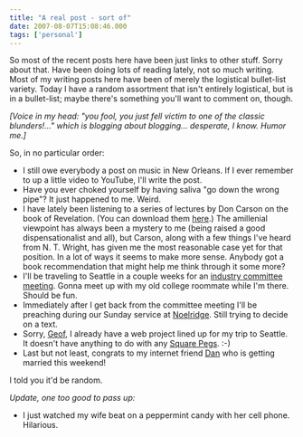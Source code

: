 ```yaml
---
title: "A real post - sort of"
date: 2007-08-07T15:08:46.000
tags: ['personal']
---
```


So most of the recent posts here have been just links to other stuff. Sorry about that. Have been doing lots of reading lately, not so much writing. Most of my writing posts here have been of merely the logistical bullet-list variety. Today I have a random assortment that isn't entirely logistical, but is in a bullet-list; maybe there's something you'll want to comment on, though.

_\[Voice in my head: "you fool, you just fell victim to one of the classic blunders!..." which is blogging about blogging... desperate, I know. Humor me.\]_

So, in no particular order:

- I still owe everybody a post on music in New Orleans. If I ever remember to up a little video to YouTube, I'll write the post.
- Have you ever choked yourself by having saliva "go down the wrong pipe"? It just happened to me. Weird.
- I have lately been listening to a series of lectures by Don Carson on the book of Revelation. (You can download them [here](http://anaselli.blogspot.com/2006/12/mp3s-of-d-carson.html).) The amillenial viewpoint has always been a mystery to me (being raised a good dispensationalist and all), but Carson, along with a few things I've heard from N. T. Wright, has given me the most reasonable case yet for that position. In a lot of ways it seems to make more sense. Anybody got a book recommendation that might help me think through it some more?
- I'll be traveling to Seattle in a couple weeks for an [industry committee meeting](http://rtca.org/comm/Committee.cfm?id=68). Gonna meet up with my old college roommate while I'm there. Should be fun.
- Immediately after I get back from the committee meeting I'll be preaching during our Sunday service at [Noelridge](http://www.noelridge.org). Still trying to decide on a text.
- Sorry, [Geof](http://gfmorris.net), I already have a web project lined up for my trip to Seattle. It doesn't have anything to do with any [Square Pegs](http://squarepegalliance.com). :-)
- Last but not least, congrats to my internet friend [Dan](http://rmfo-blogs.com/daniel/) who is getting married this weekend!

I told you it'd be random.

_Update, one too good to pass up:_

- I just watched my wife beat on a peppermint candy with her cell phone.  Hilarious.
